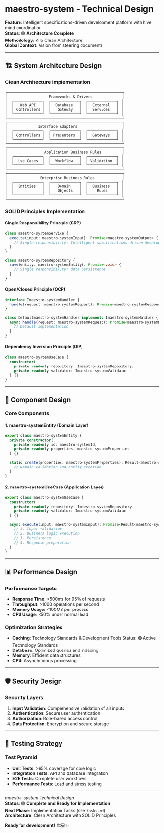 # maestro-system - Technical Design

**Feature**: Intelligent specifications-driven development platform with hive mind coordination  
**Status**: 🟢 **Architecture Complete**  
**Methodology**: Kiro Clean Architecture  
**Global Context**: Vision from steering documents  

---

## 🏗️ **System Architecture Design**

### **Clean Architecture Implementation**

```
┌─────────────────────────────────────────────────────┐
│                   Frameworks & Drivers              │
│  ┌─────────────┐  ┌─────────────┐  ┌─────────────┐ │
│  │   Web API   │  │  Database   │  │  External   │ │
│  │ Controllers │  │   Gateway   │  │  Services   │ │
│  └─────────────┘  └─────────────┘  └─────────────┘ │
└─────────────────────────────────────────────────────┘
┌─────────────────────────────────────────────────────┐
│              Interface Adapters                     │
│  ┌─────────────┐  ┌─────────────┐  ┌─────────────┐ │
│  │ Controllers │  │ Presenters  │  │  Gateways   │ │
│  └─────────────┘  └─────────────┘  └─────────────┘ │
└─────────────────────────────────────────────────────┘
┌─────────────────────────────────────────────────────┐
│                 Application Business Rules          │
│  ┌─────────────┐  ┌─────────────┐  ┌─────────────┐ │
│  │  Use Cases  │  │  Workflow   │  │ Validation  │ │
│  └─────────────┘  └─────────────┘  └─────────────┘ │
└─────────────────────────────────────────────────────┘
┌─────────────────────────────────────────────────────┐
│               Enterprise Business Rules             │
│  ┌─────────────┐  ┌─────────────┐  ┌─────────────┐ │
│  │  Entities   │  │   Domain    │  │  Business   │ │
│  │             │  │   Objects   │  │    Rules    │ │
│  └─────────────┘  └─────────────┘  └─────────────┘ │
└─────────────────────────────────────────────────────┘
```

### **SOLID Principles Implementation**

#### **Single Responsibility Principle (SRP)**
```typescript
class maestro-systemService {
  execute(input: maestro-systemInput): Promise<maestro-systemOutput> {
    // Single responsibility: Intelligent specifications-driven development platform with hive mind coordination
  }
}

class maestro-systemRepository {
  save(entity: maestro-systemEntity): Promise<void> {
    // Single responsibility: data persistence
  }
}
```

#### **Open/Closed Principle (OCP)**
```typescript
interface Imaestro-systemHandler {
  handle(request: maestro-systemRequest): Promise<maestro-systemResponse>;
}

class Defaultmaestro-systemHandler implements Imaestro-systemHandler {
  async handle(request: maestro-systemRequest): Promise<maestro-systemResponse> {
    // Default implementation
  }
}
```

#### **Dependency Inversion Principle (DIP)**
```typescript
class maestro-systemUseCase {
  constructor(
    private readonly repository: Imaestro-systemRepository,
    private readonly validator: Imaestro-systemValidator
  ) {}
}
```

---

## 🎯 **Component Design**

### **Core Components**

#### **1. maestro-systemEntity (Domain Layer)**
```typescript
export class maestro-systemEntity {
  private constructor(
    private readonly id: maestro-systemId,
    private readonly properties: maestro-systemProperties
  ) {}

  static create(properties: maestro-systemProperties): Result<maestro-systemEntity> {
    // Domain validation and entity creation
  }
}
```

#### **2. maestro-systemUseCase (Application Layer)**
```typescript
export class maestro-systemUseCase {
  constructor(
    private readonly repository: Imaestro-systemRepository,
    private readonly validator: Imaestro-systemValidator
  ) {}

  async execute(input: maestro-systemInput): Promise<Result<maestro-systemOutput>> {
    // 1. Input validation
    // 2. Business logic execution
    // 3. Persistence
    // 4. Response preparation
  }
}
```

---

## 📊 **Performance Design**

### **Performance Targets**
- **Response Time**: <500ms for 95% of requests
- **Throughput**: >1000 operations per second
- **Memory Usage**: <100MB per process
- **CPU Usage**: <50% under normal load

### **Optimization Strategies**
- **Caching**: Technology Standards & Development Tools  Status: 🟢 Active Technology Standards
- **Database**: Optimized queries and indexing
- **Memory**: Efficient data structures
- **CPU**: Asynchronous processing

---

## 🛡️ **Security Design**

### **Security Layers**
1. **Input Validation**: Comprehensive validation of all inputs
2. **Authentication**: Secure user authentication
3. **Authorization**: Role-based access control
4. **Data Protection**: Encryption and secure storage

---

## 🧪 **Testing Strategy**

### **Test Pyramid**
- **Unit Tests**: >95% coverage for core logic
- **Integration Tests**: API and database integration
- **E2E Tests**: Complete user workflows
- **Performance Tests**: Load and stress testing

---

*maestro-system Technical Design*  
**Status**: 🟢 **Complete and Ready for Implementation**  
**Next Phase**: Implementation Tasks (see `tasks.md`)  
**Architecture**: Clean Architecture with SOLID Principles  

**Ready for development!** 🏗️💻✨